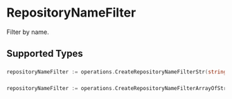 # RepositoryNameFilter

Filter by name.


## Supported Types

### 

```go
repositoryNameFilter := operations.CreateRepositoryNameFilterStr(string{/* values here */})
```

### 

```go
repositoryNameFilter := operations.CreateRepositoryNameFilterArrayOfStr([]string{/* values here */})
```

